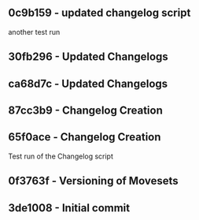 ﻿## 0c9b159 - updated changelog script
another test run


## 30fb296 - Updated Changelogs


## ca68d7c - Updated Changelogs


## 87cc3b9 - Changelog Creation


## 65f0ace - Changelog Creation
Test run of the Changelog script


## 0f3763f - Versioning of Movesets


## 3de1008 - Initial commit

